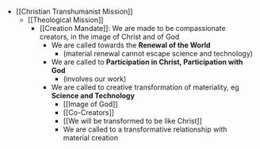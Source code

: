 - [[Christian Transhumanist Mission]]
    - [[Theological Mission]]
        - [[Creation Mandate]]: We are made to be compassionate creators, in the image of Christ and of God
            - We are called towards the **Renewal of the World**
                - (material renewal cannot escape science and technology)
            - We are called to **Participation in Christ, Participation with God**
                - (involves our work)
            - We are called to creative transformation of materiality, eg **Science and Technology**
                - [[Image of God]]
                - [[Co-Creators]]
                - [[We will be transformed to be like Christ]]
                - We are called to a transformative relationship with material creation
